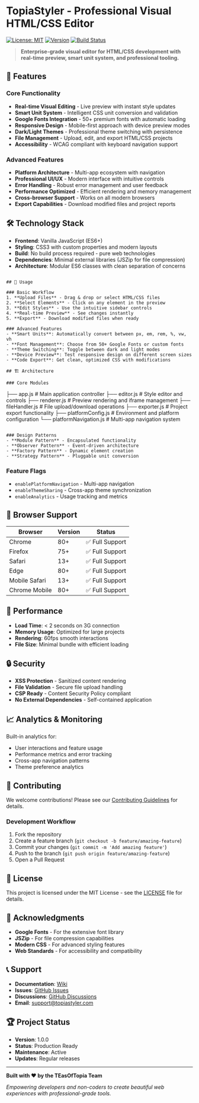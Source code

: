 # TopiaStyler - Professional Visual HTML/CSS Editor

[![License: MIT](https://img.shields.io/badge/License-MIT-yellow.svg)](https://opensource.org/licenses/MIT)
[![Version](https://img.shields.io/badge/version-1.0.0-blue.svg)](https://github.com/yourusername/topiastyler-visual-editor)
[![Build Status](https://img.shields.io/badge/build-passing-brightgreen.svg)](https://github.com/yourusername/topiastyler-visual-editor)

> **Enterprise-grade visual editor for HTML/CSS development with real-time preview, smart unit system, and professional tooling.**

## 🚀 Features

### Core Functionality
- **Real-time Visual Editing** - Live preview with instant style updates
- **Smart Unit System** - Intelligent CSS unit conversion and validation
- **Google Fonts Integration** - 50+ premium fonts with automatic loading
- **Responsive Design** - Mobile-first approach with device preview modes
- **Dark/Light Themes** - Professional theme switching with persistence
- **File Management** - Upload, edit, and export HTML/CSS projects
- **Accessibility** - WCAG compliant with keyboard navigation support

### Advanced Features
- **Platform Architecture** - Multi-app ecosystem with navigation
- **Professional UI/UX** - Modern interface with intuitive controls
- **Error Handling** - Robust error management and user feedback
- **Performance Optimized** - Efficient rendering and memory management
- **Cross-browser Support** - Works on all modern browsers
- **Export Capabilities** - Download modified files and project reports

## 🛠️ Technology Stack

- **Frontend**: Vanilla JavaScript (ES6+)
- **Styling**: CSS3 with custom properties and modern layouts
- **Build**: No build process required - pure web technologies
- **Dependencies**: Minimal external libraries (JSZip for file compression)
- **Architecture**: Modular ES6 classes with clean separation of concerns
```

## 🎯 Usage

### Basic Workflow
1. **Upload Files** - Drag & drop or select HTML/CSS files
2. **Select Elements** - Click on any element in the preview
3. **Edit Styles** - Use the intuitive sidebar controls
4. **Real-time Preview** - See changes instantly
5. **Export** - Download modified files when ready

### Advanced Features
- **Smart Units**: Automatically convert between px, em, rem, %, vw, vh
- **Font Management**: Choose from 50+ Google Fonts or custom fonts
- **Theme Switching**: Toggle between dark and light modes
- **Device Preview**: Test responsive design on different screen sizes
- **Code Export**: Get clean, optimized CSS with modifications

## 🏗️ Architecture

### Core Modules
```
├── app.js              # Main application controller
├── editor.js           # Style editor and controls
├── renderer.js         # Preview rendering and iframe management
├── fileHandler.js      # File upload/download operations
├── exporter.js         # Project export functionality
├── platformConfig.js   # Environment and platform configuration
└── platformNavigation.js # Multi-app navigation system
```

### Design Patterns
- **Module Pattern** - Encapsulated functionality
- **Observer Pattern** - Event-driven architecture
- **Factory Pattern** - Dynamic element creation
- **Strategy Pattern** - Pluggable unit conversion
```

### Feature Flags
- `enablePlatformNavigation` - Multi-app navigation
- `enableThemeSharing` - Cross-app theme synchronization
- `enableAnalytics` - Usage tracking and metrics

## 📱 Browser Support

| Browser | Version | Status |
|---------|---------|--------|
| Chrome | 80+ | ✅ Full Support |
| Firefox | 75+ | ✅ Full Support |
| Safari | 13+ | ✅ Full Support |
| Edge | 80+ | ✅ Full Support |
| Mobile Safari | 13+ | ✅ Full Support |
| Chrome Mobile | 80+ | ✅ Full Support |

## 🚀 Performance

- **Load Time**: < 2 seconds on 3G connection
- **Memory Usage**: Optimized for large projects
- **Rendering**: 60fps smooth interactions
- **File Size**: Minimal bundle with efficient loading

## 🔒 Security

- **XSS Protection** - Sanitized content rendering
- **File Validation** - Secure file upload handling
- **CSP Ready** - Content Security Policy compliant
- **No External Dependencies** - Self-contained application

## 📈 Analytics & Monitoring

Built-in analytics for:
- User interactions and feature usage
- Performance metrics and error tracking
- Cross-app navigation patterns
- Theme preference analytics

## 🤝 Contributing

We welcome contributions! Please see our [Contributing Guidelines](CONTRIBUTING.md) for details.

### Development Workflow
1. Fork the repository
2. Create a feature branch (`git checkout -b feature/amazing-feature`)
3. Commit your changes (`git commit -m 'Add amazing feature'`)
4. Push to the branch (`git push origin feature/amazing-feature`)
5. Open a Pull Request

## 📄 License

This project is licensed under the MIT License - see the [LICENSE](LICENSE) file for details.

## 🙏 Acknowledgments

- **Google Fonts** - For the extensive font library
- **JSZip** - For file compression capabilities
- **Modern CSS** - For advanced styling features
- **Web Standards** - For accessibility and compatibility

## 📞 Support

- **Documentation**: [Wiki](https://github.com/yourusername/topiastyler-visual-editor/wiki)
- **Issues**: [GitHub Issues](https://github.com/yourusername/topiastyler-visual-editor/issues)
- **Discussions**: [GitHub Discussions](https://github.com/yourusername/topiastyler-visual-editor/discussions)
- **Email**: support@topiastyler.com

## 🏆 Project Status

- **Version**: 1.0.0
- **Status**: Production Ready
- **Maintenance**: Active
- **Updates**: Regular releases

---

**Built with ❤️ by the TEasOfTopia Team**

*Empowering developers and non-coders to create beautiful web experiences with professional-grade tools.* 
